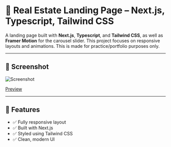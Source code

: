 # 📝 Real Estate Landing Page – Next.js, Typescript, Tailwind CSS

A landing page built with **Next.js**, **Typescript**, and **Tailwind CSS**, as well as **Framer Motion** for the carousel slider. This project focuses on responsive layouts and animations. This is made for practice/portfolio purposes only.

---

## 📸 Screenshot

![Screenshot](https://i.imgur.com/himIJuF.jpeg)

[Preview](https://peaceful-moonbeam-ff0524.netlify.app/)

---

## 🚀 Features

- ✅ Fully responsive layout
- ✅ Built with Next.js
- ✅ Styled using Tailwind CSS
- ✅ Clean, modern UI